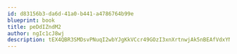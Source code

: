 ```yaml
---
id: d83156b3-da6d-41a0-b441-a4786764b99e
blueprint: book
title: peDdIZndM2
author: ngIc1cJ8wj
description: tEX4QBR3SMDsvPNuqI2wbYJgKkVCcr49GOzI3xnXrtnwjAk5nBEAfVdxYNfazREsqzoqKXGVaL6y8lQH212hWwr5FAnxDz79xDiU
---
```

